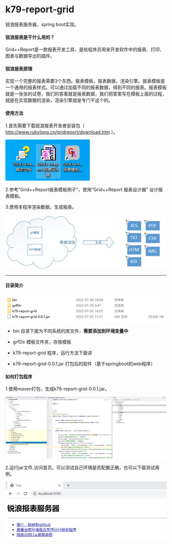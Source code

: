 # k79-report-grid
锐浪报表服务器，spring boot实现。

#### 锐浪报表是干什么用的？
Grid++Report是一款报表开发工具，是给程序员用来开发软件中的报表、打印、图表与数据导出的插件。
#### 锐浪报表原理
实现一个完整的报表需要3个东西。报表模板，报表数据，渲染引擎。报表模板是一个通用的报表样式。可以通过加载不同的报表数据，得到不同的报表。报表模板就是一张张的试卷，我们的答案就是报表数据，我们把答案写在模板上面的过程，就是在实现数据的渲染，渲染引擎就是专门干这个的。

#### 使用方法
1.首先需要下载锐浪报表开发者安装包（ http://www.rubylong.cn/gridreport/download.htm ）。

![安装软件](https://github.com/a-fat-k79/IMG/blob/master/k79-report-grid/%E9%94%90%E6%B5%AA%E5%AE%89%E8%A3%85%E8%BD%AF%E4%BB%B6.jpg)

2.参考”Grid++Report报表模板例子“，使用”Grid++Report 报表设计器“ 设计报表模板。

3.使用本程序渲染数据，生成报表。

![数据渲染过程图](https://github.com/a-fat-k79/IMG/blob/master/k79-report-grid/%E6%95%B0%E6%8D%AE%E6%B8%B2%E6%9F%93.jpg)

****

#### 目录简介

![](https://github.com/a-fat-k79/IMG/blob/master/k79-report-grid/%E7%9B%AE%E5%BD%95.jpg)

- bin 目录下面为不同系统的库文件，**需要添加到环境变量中**
- grfDir 模板文件夹，存放模板

- k79-report-grid 程序，运行方法下面讲

- k79-report-grid-0.0.1.jar 打包后的软件（基于springboot的web程序）

#### 如何打包程序

1.使用maven打包，生成k79-report-grid-0.0.1.jar。

![](https://github.com/a-fat-k79/IMG/blob/master/k79-report-grid/maven%E6%89%93%E5%8C%85.jpg)

2.运行jar文件,访问首页。可以测试自己环境是否配置正确，也可以下载测试用例。

![](https://github.com/a-fat-k79/IMG/blob/master/k79-report-grid/%E4%B8%BB%E9%A1%B52.jpg)
